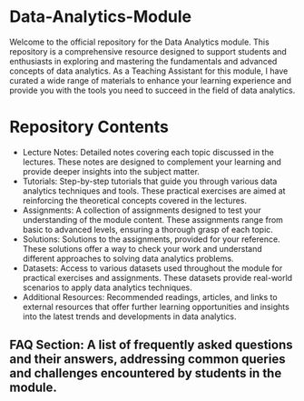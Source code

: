 # Data-Analytics-Module
Welcome to the official repository for the Data Analytics module. This repository is a comprehensive resource designed to support students and enthusiasts in exploring and mastering the fundamentals and advanced concepts of data analytics. As a Teaching Assistant for this module, I have curated a wide range of materials to enhance your learning experience and provide you with the tools you need to succeed in the field of data analytics.

# Repository Contents
- Lecture Notes: Detailed notes covering each topic discussed in the lectures. These notes are designed to complement your learning and provide deeper insights into the subject matter.
- Tutorials: Step-by-step tutorials that guide you through various data analytics techniques and tools. These practical exercises are aimed at reinforcing the theoretical concepts covered in the lectures.
- Assignments: A collection of assignments designed to test your understanding of the module content. These assignments range from basic to advanced levels, ensuring a thorough grasp of each topic.
- Solutions: Solutions to the assignments, provided for your reference. These solutions offer a way to check your work and understand different approaches to solving data analytics problems.
- Datasets: Access to various datasets used throughout the module for practical exercises and assignments. These datasets provide real-world scenarios to apply data analytics techniques.
- Additional Resources: Recommended readings, articles, and links to external resources that offer further learning opportunities and insights into the latest trends and developments in data analytics.
## FAQ Section: A list of frequently asked questions and their answers, addressing common queries and challenges encountered by students in the module.
